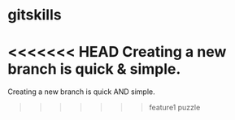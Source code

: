 # gitskills
<<<<<<< HEAD
Creating a new branch is quick & simple.
=======
Creating a new branch is quick AND simple.
>>>>>>> feature1
puzzle
